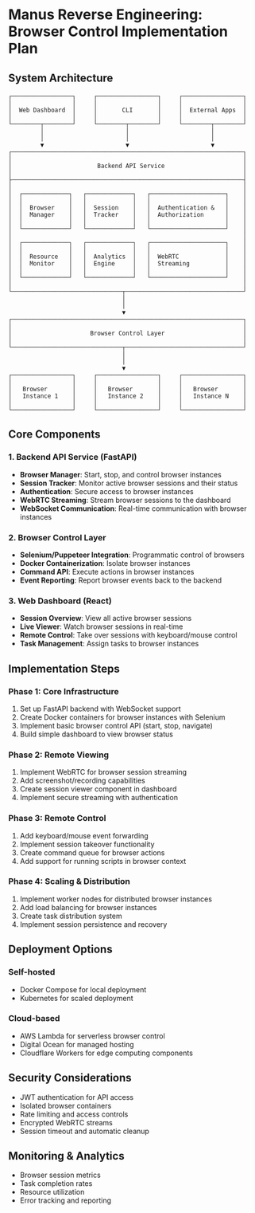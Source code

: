 # Manus Reverse Engineering: Browser Control Implementation Plan

## System Architecture

```
┌─────────────────┐     ┌─────────────────┐     ┌─────────────────┐
│                 │     │                 │     │                 │
│  Web Dashboard  │     │       CLI       │     │  External Apps  │
│                 │     │                 │     │                 │
└────────┬────────┘     └────────┬────────┘     └────────┬────────┘
         │                       │                       │
         │                       │                       │
         ▼                       ▼                       ▼
┌─────────────────────────────────────────────────────────────────┐
│                                                                 │
│                        Backend API Service                      │
│                                                                 │
├─────────────────────────────────────────────────────────────────┤
│                                                                 │
│  ┌─────────────┐   ┌─────────────┐   ┌─────────────────────┐    │
│  │             │   │             │   │                     │    │
│  │  Browser    │   │  Session    │   │  Authentication &   │    │
│  │  Manager    │   │  Tracker    │   │  Authorization      │    │
│  │             │   │             │   │                     │    │
│  └─────────────┘   └─────────────┘   └─────────────────────┘    │
│                                                                 │
│  ┌─────────────┐   ┌─────────────┐   ┌─────────────────────┐    │
│  │             │   │             │   │                     │    │
│  │  Resource   │   │  Analytics  │   │  WebRTC             │    │
│  │  Monitor    │   │  Engine     │   │  Streaming          │    │
│  │             │   │             │   │                     │    │
│  └─────────────┘   └─────────────┘   └─────────────────────┘    │
│                                                                 │
└───────────────────────────────┬─────────────────────────────────┘
                                │
                                │
                                ▼
┌─────────────────────────────────────────────────────────────────┐
│                                                                 │
│                      Browser Control Layer                      │
│                                                                 │
└───────────────────────────────┬─────────────────────────────────┘
                                │
                                │
                                ▼
┌─────────────────┐     ┌─────────────────┐     ┌─────────────────┐
│                 │     │                 │     │                 │
│   Browser       │     │   Browser       │     │   Browser       │
│   Instance 1    │     │   Instance 2    │     │   Instance N    │
│                 │     │                 │     │                 │
└─────────────────┘     └─────────────────┘     └─────────────────┘
```

## Core Components

### 1. Backend API Service (FastAPI)

- **Browser Manager**: Start, stop, and control browser instances
- **Session Tracker**: Monitor active browser sessions and their status
- **Authentication**: Secure access to browser instances
- **WebRTC Streaming**: Stream browser sessions to the dashboard
- **WebSocket Communication**: Real-time communication with browser instances

### 2. Browser Control Layer

- **Selenium/Puppeteer Integration**: Programmatic control of browsers
- **Docker Containerization**: Isolate browser instances
- **Command API**: Execute actions in browser instances
- **Event Reporting**: Report browser events back to the backend

### 3. Web Dashboard (React)

- **Session Overview**: View all active browser sessions
- **Live Viewer**: Watch browser sessions in real-time
- **Remote Control**: Take over sessions with keyboard/mouse control
- **Task Management**: Assign tasks to browser instances

## Implementation Steps

### Phase 1: Core Infrastructure

1. Set up FastAPI backend with WebSocket support
2. Create Docker containers for browser instances with Selenium
3. Implement basic browser control API (start, stop, navigate)
4. Build simple dashboard to view browser status

### Phase 2: Remote Viewing

1. Implement WebRTC for browser session streaming
2. Add screenshot/recording capabilities
3. Create session viewer component in dashboard
4. Implement secure streaming with authentication

### Phase 3: Remote Control

1. Add keyboard/mouse event forwarding
2. Implement session takeover functionality
3. Create command queue for browser actions
4. Add support for running scripts in browser context

### Phase 4: Scaling & Distribution

1. Implement worker nodes for distributed browser instances
2. Add load balancing for browser instances
3. Create task distribution system
4. Implement session persistence and recovery

## Deployment Options

### Self-hosted
- Docker Compose for local deployment
- Kubernetes for scaled deployment

### Cloud-based
- AWS Lambda for serverless browser control
- Digital Ocean for managed hosting
- Cloudflare Workers for edge computing components

## Security Considerations

- JWT authentication for API access
- Isolated browser containers
- Rate limiting and access controls
- Encrypted WebRTC streams
- Session timeout and automatic cleanup

## Monitoring & Analytics

- Browser session metrics
- Task completion rates
- Resource utilization
- Error tracking and reporting
